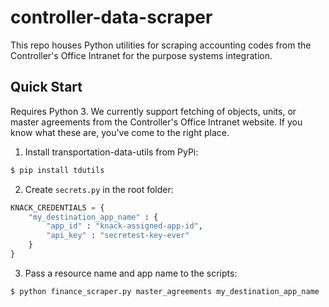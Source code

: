 # controller-data-scraper
This repo houses Python utilities for scraping accounting codes from the Controller's Office Intranet for the purpose systems integration.

## Quick Start

Requires Python 3. We currently support fetching of objects, units, or master agreements from the Controller's Office Intranet website. If you know what these are, you've come to the right place.

1. Install transportation-data-utils from PyPi:
```bash
$ pip install tdutils
```

2. Create `secrets.py` in the root folder:

```python
KNACK_CREDENTIALS = {
    "my_destination_app_name" : {
        "app_id" : "knack-assigned-app-id",
        "api_key" : "secretest-key-ever"
    }
}
```

3. Pass a resource name and app name to the scripts:

```bash
$ python finance_scraper.py master_agreements my_destination_app_name
```